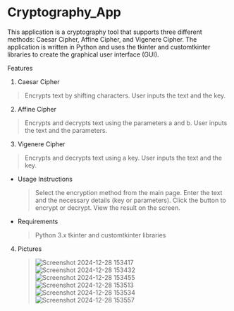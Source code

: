 # Cryptography_App
This application is a cryptography tool that supports three different methods: Caesar Cipher, Affine Cipher, and Vigenere Cipher. The application is written in Python and uses the tkinter and customtkinter libraries to create the graphical user interface (GUI).

Features
1. Caesar Cipher
  > Encrypts text by shifting characters.
  > User inputs the text and the key.

2. Affine Cipher
  > Encrypts and decrypts text using the parameters a and b.
  > User inputs the text and the parameters.

3. Vigenere Cipher
 > Encrypts and decrypts text using a key.
 > User inputs the text and the key.

* Usage Instructions
  > Select the encryption method from the main page.
  > Enter the text and the necessary details (key or parameters).
  > Click the button to encrypt or decrypt.
  > View the result on the screen.
  > 
* Requirements
  > Python 3.x
  > tkinter and customtkinter libraries

4. Pictures

   
   > ![Screenshot 2024-12-28 153417](https://github.com/user-attachments/assets/6dc63f0c-6331-477f-aa2a-50661f8ab89f)
   > ![Screenshot 2024-12-28 153432](https://github.com/user-attachments/assets/183cd3e5-9c8b-499f-91df-bc3bebf2a272)
   > ![Screenshot 2024-12-28 153455](https://github.com/user-attachments/assets/d413a1fb-d5e1-4437-922e-090dba010eed)
   > ![Screenshot 2024-12-28 153513](https://github.com/user-attachments/assets/522f934b-a40a-40f9-ae6a-d5fd57a3aa0f)
   > ![Screenshot 2024-12-28 153534](https://github.com/user-attachments/assets/aa462f54-9bf0-489f-a6df-20e3c5ce614d)
   > ![Screenshot 2024-12-28 153557](https://github.com/user-attachments/assets/902f7449-ce84-4cf9-bc11-b47ccd1cce25)





